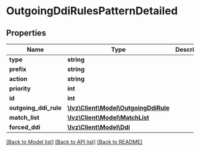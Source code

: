 # OutgoingDdiRulesPatternDetailed

## Properties
Name | Type | Description | Notes
------------ | ------------- | ------------- | -------------
**type** | **string** |  | 
**prefix** | **string** |  | [optional] 
**action** | **string** |  | 
**priority** | **int** |  | 
**id** | **int** |  | [optional] 
**outgoing_ddi_rule** | [**\Ivz\Client\Model\OutgoingDdiRule**](OutgoingDdiRule.md) |  | 
**match_list** | [**\Ivz\Client\Model\MatchList**](MatchList.md) |  | [optional] 
**forced_ddi** | [**\Ivz\Client\Model\Ddi**](Ddi.md) |  | [optional] 

[[Back to Model list]](../README.md#documentation-for-models) [[Back to API list]](../README.md#documentation-for-api-endpoints) [[Back to README]](../README.md)


